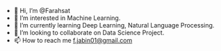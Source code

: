 - 👋 Hi, I’m @Farahsat
- 👀 I’m interested in Machine Learning.
- 🌱 I’m currently learning Deep Learning, Natural Language Processing.
- 💞️ I’m looking to collaborate on Data Science Project.
- 📫 How to reach me f.jabin01@gmail.com

<!---
Farahsat/Farahsat is a ✨ special ✨ repository because its `README.md` (this file) appears on your GitHub profile.
You can click the Preview link to take a look at your changes.
--->

